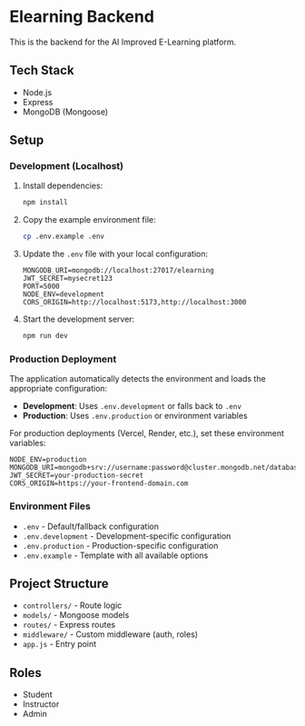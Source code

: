# Elearning Backend

This is the backend for the AI Improved E-Learning platform.

## Tech Stack
- Node.js
- Express
- MongoDB (Mongoose)

## Setup

### Development (Localhost)
1. Install dependencies:
   ```bash
   npm install
   ```
2. Copy the example environment file:
   ```bash
   cp .env.example .env
   ```
3. Update the `.env` file with your local configuration:
   ```env
   MONGODB_URI=mongodb://localhost:27017/elearning
   JWT_SECRET=mysecret123
   PORT=5000
   NODE_ENV=development
   CORS_ORIGIN=http://localhost:5173,http://localhost:3000
   ```
4. Start the development server:
   ```bash
   npm run dev
   ```

### Production Deployment
The application automatically detects the environment and loads the appropriate configuration:

- **Development**: Uses `.env.development` or falls back to `.env`
- **Production**: Uses `.env.production` or environment variables

For production deployments (Vercel, Render, etc.), set these environment variables:
```env
NODE_ENV=production
MONGODB_URI=mongodb+srv://username:password@cluster.mongodb.net/database
JWT_SECRET=your-production-secret
CORS_ORIGIN=https://your-frontend-domain.com
```

### Environment Files
- `.env` - Default/fallback configuration
- `.env.development` - Development-specific configuration
- `.env.production` - Production-specific configuration
- `.env.example` - Template with all available options

## Project Structure
- `controllers/` - Route logic
- `models/` - Mongoose models
- `routes/` - Express routes
- `middleware/` - Custom middleware (auth, roles)
- `app.js` - Entry point

## Roles
- Student
- Instructor
- Admin 